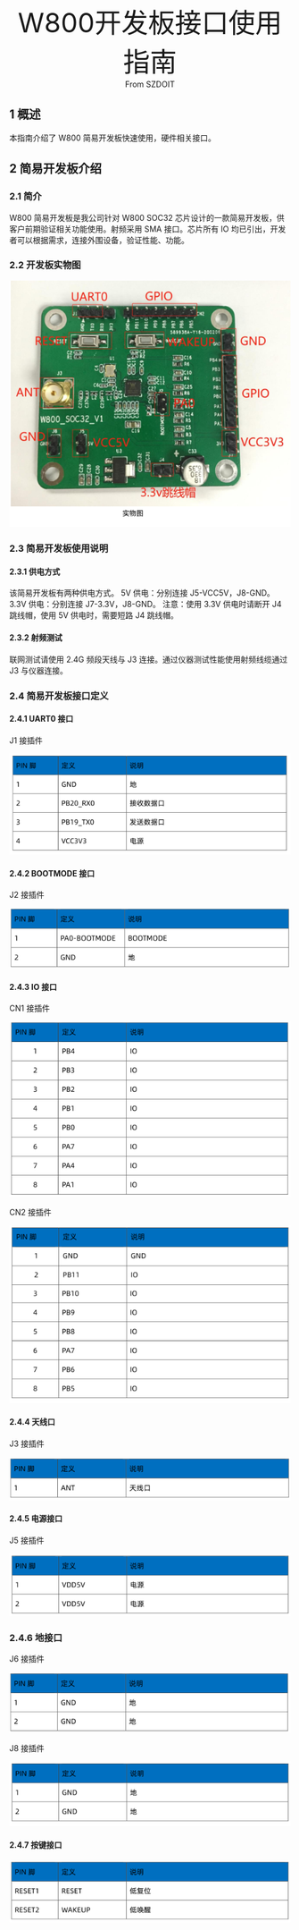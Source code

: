 <center><font size=10> W800开发板接口使用指南 </center></font>
<center> From SZDOIT</center>

## 1 概述

本指南介绍了 W800 简易开发板快速使用，硬件相关接口。

## 2 简易开发板介绍

### 2.1 简介

W800 简易开发板是我公司针对 W800 SOC32 芯片设计的一款简易开发板，供客户前期验证相关功能使用。射频采用 SMA 接口。芯片所有 IO 均已引出，开发者可以根据需求，连接外围设备，验证性能、功能。

### 2.2 开发板实物图

![image-20201116095815074](image-20201116095815074.png)

### 2.3 简易开发板使用说明

#### 2.3.1 供电方式

该简易开发板有两种供电方式。
5V 供电：分别连接 J5-VCC5V，J8-GND。
3.3V 供电：分别连接 J7-3.3V，J8-GND。
注意：使用 3.3V 供电时请断开 J4 跳线帽，使用 5V 供电时，需要短路 J4 跳线帽。

#### 2.3.2 射频测试

联网测试请使用 2.4G 频段天线与 J3 连接。通过仪器测试性能使用射频线缆通过 J3 与仪器连接。

### 2.4 简易开发板接口定义

#### 2.4.1 UART0 接口

J1 接插件

![image-20201116100131137](image-20201116100131137.png)

#### 2.4.2 BOOTMODE 接口

J2 接插件

![image-20201116100207385](image-20201116100207385.png)

#### 2.4.3 IO 接口

CN1 接插件

![image-20201116100239496](image-20201116100239496.png)

CN2 接插件

![image1](image1.png)

#### 2.4.4 天线口

J3 接插件

![image-20201116102112326](image-20201116102112326.png)

#### 2.4.5 电源接口

J5 接插件

![image-20201116102302119](image-20201116102302119.png)

### 2.4.6 地接口

J6 接插件

![image2](image2.png)

J8 接插件

![image-20201116102529455](image-20201116102529455.png)

#### 2.4.7 按键接口

![image-20201116102554877](image-20201116102554877.png)


